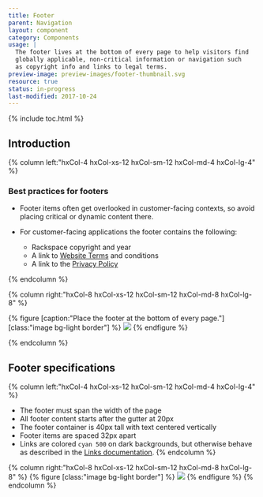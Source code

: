 ```yaml
---
title: Footer
parent: Navigation
layout: component
category: Components
usage: |
  The footer lives at the bottom of every page to help visitors find
  globally applicable, non-critical information or navigation such
  as copyright info and links to legal terms.
preview-image: preview-images/footer-thumbnail.svg
resource: true
status: in-progress
last-modified: 2017-10-24
---
```


{% include toc.html %}

## Introduction
<div class="hxRow">

{% column left:"hxCol-4 hxCol-xs-12 hxCol-sm-12 hxCol-md-4 hxCol-lg-4" %}

### Best practices for footers

* Footer items often get overlooked in customer-facing contexts, so avoid placing critical or dynamic content there.
* For customer-facing applications the footer contains the following:

  * Rackspace copyright and year
  * A link to [Website Terms](https://www.rackspace.com/information/legal/websiteterms) and conditions
  * A link to the [Privacy Policy](https://www.rackspace.com/information/legal/privacystatement)

{% endcolumn %}

{% column right:"hxCol-8 hxCol-xs-12 hxCol-sm-12 hxCol-md-8 hxCol-lg-8" %}

{% figure [caption:"Place the footer at the bottom of every page."] [class:"image bg-light border"] %}
  ![]({{site.url}}/assets/images/components/content-areas/footer/footer-scope.svg)
{% endfigure %}

{% endcolumn %}
</div>

## Footer specifications
<div class="hxRow">
{% column left:"hxCol-4 hxCol-xs-12 hxCol-sm-12 hxCol-md-4 hxCol-lg-4" %}

* The footer must span the width of the page
* All footer content starts after the gutter at 20px
* The footer container is 40px tall with text centered vertically
* Footer items are spaced 32px apart
* Links are colored `cyan 500` on dark backgrounds, but otherwise behave as described in the [Links documentation]({{site.url}}/style/typography.html#link).
{% endcolumn %}

{% column right:"hxCol-8 hxCol-xs-12 hxCol-sm-12 hxCol-md-8 hxCol-lg-8" %}
{% figure [class:"image bg-light border"] %}
 ![]({{site.url}}/assets/images/components/content-areas/footer/footer-specs.svg)
{% endfigure %}
{% endcolumn %}
</div>
